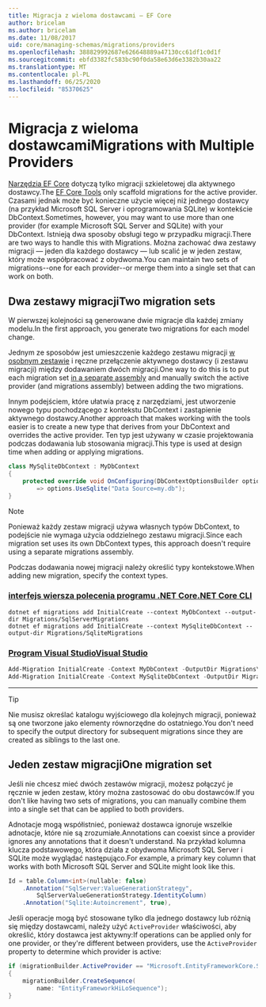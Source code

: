 ```yaml
---
title: Migracja z wieloma dostawcami — EF Core
author: bricelam
ms.author: bricelam
ms.date: 11/08/2017
uid: core/managing-schemas/migrations/providers
ms.openlocfilehash: 388829992687e626648889a47130cc61df1c0d1f
ms.sourcegitcommit: ebfd3382fc583bc90f0da58e63d6e3382b30aa22
ms.translationtype: MT
ms.contentlocale: pl-PL
ms.lasthandoff: 06/25/2020
ms.locfileid: "85370625"
---
```

# <a name="migrations-with-multiple-providers"></a><span data-ttu-id="4f595-102">Migracja z wieloma dostawcami</span><span class="sxs-lookup"><span data-stu-id="4f595-102">Migrations with Multiple Providers</span></span>

<span data-ttu-id="4f595-103">[Narzędzia EF Core][1] dotyczą tylko migracji szkieletowej dla aktywnego dostawcy.</span><span class="sxs-lookup"><span data-stu-id="4f595-103">The [EF Core Tools][1] only scaffold migrations for the active provider.</span></span> <span data-ttu-id="4f595-104">Czasami jednak może być konieczne użycie więcej niż jednego dostawcy (na przykład Microsoft SQL Server i oprogramowania SQLite) w kontekście DbContext.</span><span class="sxs-lookup"><span data-stu-id="4f595-104">Sometimes, however, you may want to use more than one provider (for example Microsoft SQL Server and SQLite) with your DbContext.</span></span> <span data-ttu-id="4f595-105">Istnieją dwa sposoby obsługi tego w przypadku migracji.</span><span class="sxs-lookup"><span data-stu-id="4f595-105">There are two ways to handle this with Migrations.</span></span> <span data-ttu-id="4f595-106">Można zachować dwa zestawy migracji — jeden dla każdego dostawcy — lub scalić je w jeden zestaw, który może współpracować z obydwoma.</span><span class="sxs-lookup"><span data-stu-id="4f595-106">You can maintain two sets of migrations--one for each provider--or merge them into a single set that can work on both.</span></span>

## <a name="two-migration-sets"></a><span data-ttu-id="4f595-107">Dwa zestawy migracji</span><span class="sxs-lookup"><span data-stu-id="4f595-107">Two migration sets</span></span>

<span data-ttu-id="4f595-108">W pierwszej kolejności są generowane dwie migracje dla każdej zmiany modelu.</span><span class="sxs-lookup"><span data-stu-id="4f595-108">In the first approach, you generate two migrations for each model change.</span></span>

<span data-ttu-id="4f595-109">Jednym ze sposobów jest umieszczenie każdego zestawu migracji [w osobnym zestawie][2] i ręczne przełączenie aktywnego dostawcy (i zestawu migracji) między dodawaniem dwóch migracji.</span><span class="sxs-lookup"><span data-stu-id="4f595-109">One way to do this is to put each migration set [in a separate assembly][2] and manually switch the active provider (and migrations assembly) between adding the two migrations.</span></span>

<span data-ttu-id="4f595-110">Innym podejściem, które ułatwia pracę z narzędziami, jest utworzenie nowego typu pochodzącego z kontekstu DbContext i zastąpienie aktywnego dostawcy.</span><span class="sxs-lookup"><span data-stu-id="4f595-110">Another approach that makes working with the tools easier is to create a new type that derives from your DbContext and overrides the active provider.</span></span> <span data-ttu-id="4f595-111">Ten typ jest używany w czasie projektowania podczas dodawania lub stosowania migracji.</span><span class="sxs-lookup"><span data-stu-id="4f595-111">This type is used at design time when adding or applying migrations.</span></span>

``` csharp
class MySqliteDbContext : MyDbContext
{
    protected override void OnConfiguring(DbContextOptionsBuilder options)
        => options.UseSqlite("Data Source=my.db");
}
```

> [!NOTE]
> <span data-ttu-id="4f595-112">Ponieważ każdy zestaw migracji używa własnych typów DbContext, to podejście nie wymaga użycia oddzielnego zestawu migracji.</span><span class="sxs-lookup"><span data-stu-id="4f595-112">Since each migration set uses its own DbContext types, this approach doesn't require using a separate migrations assembly.</span></span>

<span data-ttu-id="4f595-113">Podczas dodawania nowej migracji należy określić typy kontekstowe.</span><span class="sxs-lookup"><span data-stu-id="4f595-113">When adding new migration, specify the context types.</span></span>

### <a name="net-core-cli"></a>[<span data-ttu-id="4f595-114">interfejs wiersza polecenia programu .NET Core</span><span class="sxs-lookup"><span data-stu-id="4f595-114">.NET Core CLI</span></span>](#tab/dotnet-core-cli)

```dotnetcli
dotnet ef migrations add InitialCreate --context MyDbContext --output-dir Migrations/SqlServerMigrations
dotnet ef migrations add InitialCreate --context MySqliteDbContext --output-dir Migrations/SqliteMigrations
```

### <a name="visual-studio"></a>[<span data-ttu-id="4f595-115">Program Visual Studio</span><span class="sxs-lookup"><span data-stu-id="4f595-115">Visual Studio</span></span>](#tab/vs)

``` powershell
Add-Migration InitialCreate -Context MyDbContext -OutputDir Migrations\SqlServerMigrations
Add-Migration InitialCreate -Context MySqliteDbContext -OutputDir Migrations\SqliteMigrations
```

***

> [!TIP]
> <span data-ttu-id="4f595-116">Nie musisz określać katalogu wyjściowego dla kolejnych migracji, ponieważ są one tworzone jako elementy równorzędne do ostatniego.</span><span class="sxs-lookup"><span data-stu-id="4f595-116">You don't need to specify the output directory for subsequent migrations since they are created as siblings to the last one.</span></span>

## <a name="one-migration-set"></a><span data-ttu-id="4f595-117">Jeden zestaw migracji</span><span class="sxs-lookup"><span data-stu-id="4f595-117">One migration set</span></span>

<span data-ttu-id="4f595-118">Jeśli nie chcesz mieć dwóch zestawów migracji, możesz połączyć je ręcznie w jeden zestaw, który można zastosować do obu dostawców.</span><span class="sxs-lookup"><span data-stu-id="4f595-118">If you don't like having two sets of migrations, you can manually combine them into a single set that can be applied to both providers.</span></span>

<span data-ttu-id="4f595-119">Adnotacje mogą współistnieć, ponieważ dostawca ignoruje wszelkie adnotacje, które nie są zrozumiałe.</span><span class="sxs-lookup"><span data-stu-id="4f595-119">Annotations can coexist since a provider ignores any annotations that it doesn't understand.</span></span> <span data-ttu-id="4f595-120">Na przykład kolumna klucza podstawowego, która działa z obydwoma Microsoft SQL Server i SQLite może wyglądać następująco.</span><span class="sxs-lookup"><span data-stu-id="4f595-120">For example, a primary key column that works with both Microsoft SQL Server and SQLite might look like this.</span></span>

``` csharp
Id = table.Column<int>(nullable: false)
    .Annotation("SqlServer:ValueGenerationStrategy",
        SqlServerValueGenerationStrategy.IdentityColumn)
    .Annotation("Sqlite:Autoincrement", true),
```

<span data-ttu-id="4f595-121">Jeśli operacje mogą być stosowane tylko dla jednego dostawcy lub różnią się między dostawcami, należy użyć `ActiveProvider` właściwości, aby określić, który dostawca jest aktywny:</span><span class="sxs-lookup"><span data-stu-id="4f595-121">If operations can be applied only for one provider, or they're different between providers, use the `ActiveProvider` property to determine which provider is active:</span></span>

``` csharp
if (migrationBuilder.ActiveProvider == "Microsoft.EntityFrameworkCore.SqlServer")
{
    migrationBuilder.CreateSequence(
        name: "EntityFrameworkHiLoSequence");
}
```

  [1]: ../../miscellaneous/cli/index.md
  [2]: projects.md
